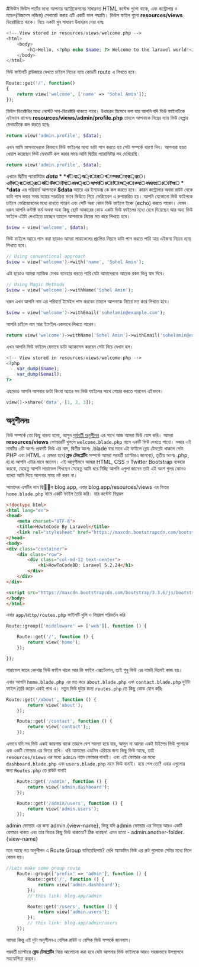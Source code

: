 #ভিউস
ভিউস পার্টের মধ্যে আপনার অ্যাপ্লিকেশনের সাধারনত HTML কন্টেন্ড গুলো থাকে, এবং কন্ট্রোলার ও মডেল(বিজনেস লজিক) সেপারেট করার এটি একটি ভাল পদ্ধ্যতি।
ভিউস ফাইল গুলো **resources/views** ডিরেক্টরিতে থাকে।
নিচে একটা খুব সাধারণ উধাহরন দেয়া হলঃ
```php
<!-- View stored in resources/views/welcome.php -->
<html>
    <body>
        <h1>Hello, <?php echo $name; ?> Welcome to the laravel world!</h1>
    </body>
</html>
```

ভিউ ফাইলটি ব্রাউজারে দেখতে চাইলে নিচের ন্যায় কোডটি route এ লিখতে হবে।
```php
Route::get('/', function()
{
    return view('welcome', ['name' => 'Sohel Amin']);
});
```

ভিউস ডিরেক্টরির মধ্যে নেস্টেট সাব-ডিরেক্টরি থাকতে পারে।
উধাহরন হিসেবে বলা যায় আপনি যদি ভিউ ফাইলটিকে এইভাবে রাখেনঃ
**resources/views/admin/profile.php**
তাহলে আপনাকে নিম্নের ন্যায় ভিউ হেল্পার মেথডটিকে কল করতে হবেঃ
```php
return view('admin.profile', $data);
```

এখন আমি আপনাদেরকে কিভাবে ভিউ ফাইলের মধ্যে ডাটা পাস করতে হয় সেটা সম্পর্কে ধারণা দিব।
আপনারা হয়ত খেয়াল করেছেন ভিউ মেথডটি কল করার সময় আমি দ্বিতীয় প্যারামিটার সহ দেখিয়েছি।
```php
return view('admin.profile', $data);
```
এখানে দ্বিতীয় প্যারামিটার **$data** দিয়ে অ্যারে পাস করা হয়েছে। এইক্ষেত্রে ভিউ ফাইলের মধ্যে আপনি ডাটা অ্যাকসেস করতে চাইলে **$data** এর পরিবর্তে আপনাকে **$data** অ্যারে এর ইনডেক্স কে কল করতে হবে।
কারন কন্ট্রোলার অথবা রাউট থেকে ডাটা পাস করার সময় অ্যারে সয়ংক্রিয় ভাবে ভিউতে গিয়ে ভেরিয়েবল এ রুপান্তরিত হয়।
আপনি যেকোনো ভিউ ফাইলকে চাইলে ভেরিয়েবেলের মধ্যে রাখতে পারেন এবং সেটি অন্য কোন ভিউ ফাইলে ইকো (echo) করতে পারেন। যেমন ধরুন আপনি কন্টাক্ট ফর্ম অথবা অন্য কিছু ছোট আকারের কোড একটা ভিউ ফাইলের মধ্যে রেখে দিয়েছেন আর অন্য ভিউ ফাইলে এইটা দেখাইতে চাচ্ছেন তাহলে আপনাকে নিচের মত করে লিখতে হবে।
```php
$view = view('welcome', $data);
```
ভিউ ফাইলে অ্যারে পাস করা ছাড়াও আমরা লারাভেলের প্রচলিত নিয়মে ডাটা পাস করতে পারি আর এইজন্য নিচের ন্যায় লিখতে হবে।
```php
// Using conventional approach
$view = view('welcome')->with('name', 'Sohel Amin');
```
এটা ছাড়াও আমরা ম্যাজিক মেথড ব্যাবহার করতে পারি যেটা আমাদেরকে আরেক রকম ভিন্ন স্বাদ দিবে।
```php
// Using Magic Methods
$view = view('welcome')->withName('Sohel Amin');
```
ধরুন এখন আপনি নাম এর পরিবর্তে ইমেইল পাস করবেন তাহলে আপনাকে নিচের মত করে লিখতে হবে।
```php
$view = view('welcome')->withEmail('sohelamin@example.com');
```
আপনি চাইলে নাম আর ইমেইল একসাথে লিখতে পারেন।
```php
return view('welcome')->withName('Sohel Amin')->withEmail('sohelamin@example.com');
```
এখন আপনি ভিউ ফাইলে যেভাবে ডাটা অ্যাকসেস করবেন সেটা নিচে দেখান হল।
```php
<!-- View stored in resources/views/welcome.php -->
<?php
	var_dump($name);
	var_dump($email);
?>
```
এছাড়াও আপনি আপনার ডাটা কিংবা অ্যারে সব ভিউ ফাইলের সাথে শেয়ার করতে পারবেন এইভাবে।
```php
view()->share('data', [1, 2, 3]);
```

<h2 class='exercise-heading'>অনুশীলনঃ</h2>

ভিউ সম্পর্কে তো কিছু ধারনা হলো, আসুন [পূর্ববর্তী অনুশীলন](http://laravel.howtocode.com.bd/basic-routing.html) এর সাথে আজ আমরা ভিউ যোগ করি।
আমরা **resources/views** ফোল্ডারটি খুললে ```welcome.blade.php``` নামে একটি ভিউ দেখতে পাবো। মজার এই নামটির ৩টি অংশঃ প্রথমটি ভিউ এর নাম, দ্বিতীয় অংশঃ .blade যার মানে এই ফাইলে ব্লেড টেমপ্লেট থাকলে সেটা PHP এবং HTML এ রেন্ডার হবে(**ব্লেড টেমপ্লেটিং** সম্পর্কে আমরা পরবর্তী চ্যাপ্টারএ জানবো), তৃতীয় অংশঃ .php, হা হা আপনি এটার মানে জানেন।
এই আনুশীলনে আমরা HTML, CSS ও Twitter Bootstrap ব্যবহার করবো, যেহেতু আপনি লারাভেল শিখছেন সেহেতু আমি ধরে নিচ্ছি আপনি এগুলা জানেন তাই এই অংশ গুলর কোনও ব্যাখ্যা আমি দিয়ে আপনার সময় নষ্ট করব না।

আমাদের এপটির নাম ছিল blog.app, এবার  blog.app/resources/views এর ভিতর ```home.blade.php``` নামে একটি ফাইল তৈরি করি। যার কন্টেন্ট নিম্নরূপ

```html
<!doctype html>
<html lang="en">
<head>
    <meta charset="UTF-8">
    <title>HowtoCode By Laravel</title>
    <link rel="stylesheet" href="https://maxcdn.bootstrapcdn.com/bootstrap/3.3.6/css/bootstrap.min.css">
</head>
<body>
<div class="container">
    <div class="row">
        <div class="col-md-12 text-center">
            <h1>HowToCodeBD: Laravel 5.2.24</h1>
        </div>
    </div>
</div>

<script src="https://maxcdn.bootstrapcdn.com/bootstrap/3.3.6/js/bootstrap.min.js"></script>
</body>
</html>
```

এবার ```app/Http/routes.php``` ফাইলটি খুলি ও নিম্নরূপ পরিবর্তন করি

```php
Route::group(['middleware' => ['web']], function () {

    Route::get('/', function () {
        return view('home');
    });

});
```
লারাভেল জানে কোথায় ভিউ ফাইল থাকে আর কি ফাইল এক্সটেনশন, তাই শুধু ভিউ এর নামটা দিলেই কাজ হয়।

এবার আপনি ```home.blade.php``` এর মত করে ```about.blade.php``` এবং ```contact.blade.php``` দুইটা ফাইল তৈরি করেন একই পাথ এ। নতুন ভিউ দুটার জন্য ```routes.php``` তে কিছু কোড যোগ করিঃ

```php
Route::get('/about', function () {
        return view('about');
    });

    Route::get('/contact', function () {
        return view('contact');;
    });
```
এভাবে যদি সব ভিউ একই জায়গায় থাকে তাহলে বেশ সমস্যা হয়ে যায়, আসুন না আমরা একই টাইপের ভিউ গুলোকে এক একটি ফোল্ডার এর ভিতর রাখি। ধরি আমাদের এডমিন এরিয়ার জন্য কিছু ভিউ আছে, তাই ```resources/views``` এর মধ্যে ```admin``` নামে ফোল্ডার বানাই। এবং এই ফোল্ডার এর মধ্যে ```dashboard.blade.php``` এবং ```users.blade.php``` নামে ভিউ বানাই। হয়ে গেল তো? এবার এগুলোর জন্য ```Routes.php``` তে রাউট বানাই

```php
    Route::get('/admin', function () {
        return view('admin.dashboard');
    });

    Route::get('/admin/users', function () {
        return view('admin.users');
    });
```
admin ফোল্ডার এর জন্য admin.{view-name}, কিন্তু যদি admin ফোল্ডার এর ভিতর আরও একটি ফোল্ডার থাকত এবং তার ভিতর কিছু ভিউ থাকতো? ঠিক ধরেছন! এমন হতো - admin.another-folder.{view-name}

মনে আছে গত অনুশীলন এ Route Group বানিয়েছিলাম? দেখি অ্যাডমিন ভিউ এর রুট গুলোকে সেটার মধ্যে নিলে কেমন হয়।

```php
//Lets make some group route
    Route::group(['prefix' => 'admin'], function () {
        Route::get('/', function () {
            return view('admin.dashboard');
        });
        // this link: blog.app/admin

        Route::get('/users', function () {
            return view('admin.users');
        });
        // this link: blog.app/admin/users
    });
```
আমরা কিন্তু এই দুটা অনুশীলনএ বেসিক রাউট ও বেসিক ভিউ সম্পর্কে জানলাম।

পরবর্তী চ্যাপ্টারে **ব্লেড টেমপ্লেটিং** নিয়ে আলোচনা করা হবে যেটা আপনার ভিউ ফাইলকে আরও সহজভাবে উপস্থাপনে সহযোগিতা করবে।
